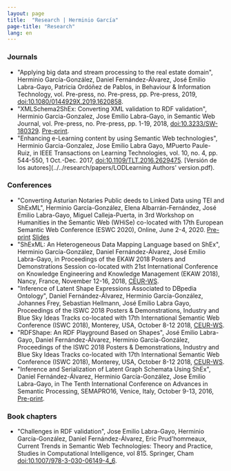 ```yaml
---
layout: page
title:  "Research | Herminio García"
page-title: "Research"
lang: en
---
```


### Journals
* "Applying big data and stream processing to the real estate domain", Herminio García-González, Daniel Fernández-Álvarez, José Emilio Labra-Gayo, Patricia Ordóñez de Pablos, in Behaviour & Information Technology, vol. Pre-press, no. Pre-press, pp. Pre-press, 2019, [doi:10.1080/0144929X.2019.1620858](https://dx.doi.org/10.1080/0144929X.2019.1620858).
* "XMLSchema2ShEx: Converting XML validation to RDF validation", Herminio Garcia-Gonzalez, Jose Emilio Labra-Gayo, in Semantic Web Journal, vol. Pre-press, no. Pre-press, pp. 1-19, 2018, [doi:10.3233/SW-180329](https://dx.doi.org/10.3233/SW-180329). [Pre-print](http://www.semantic-web-journal.net/system/files/swj1824.pdf).
* "Enhancing e-Learning content by using Semantic Web technologies", Herminio Garcia-Gonzalez, Jose Emilio Labra Gayo, MPuerto Paule-Ruiz, in IEEE Transactions on Learning Technologies, vol. 10, no. 4, pp. 544-550, 1 Oct.-Dec. 2017, [doi:10.1109/TLT.2016.2629475](https://dx.doi.org/10.1109/TLT.2016.2629475). [Versión de los autores](../../research/papers/LODLearning Authors' version.pdf).

### Conferences
* "Converting Asturian Notaries Public deeds to Linked Data using TEI and ShExML", Herminio García-González, Elena Albarrán-Fernández, José Emilio Labra-Gayo, Miguel Calleja-Puerta, in 3rd Workshop on Humanities in the Semantic Web (WHiSe) co-located with 17th European Semantic Web Conference (ESWC 2020), Online, June 2-4, 2020. [Pre-print](../../research/papers/AsturianNotaries2LOD.pdf) [Slides](../../research/slides/AsturianNotaries2LODSlides.pdf)
* "ShExML: An Heterogeneous Data Mapping Language based on ShEx", Herminio García-González, Daniel Fernández-Álvarez, José Emilio Labra-Gayo, in Proceedings of the EKAW 2018 Posters and Demonstrations Session co-located with 21st International Conference on Knowledge Engineering and Knowledge Management (EKAW 2018), Nancy, France, November 12-16, 2018, [CEUR-WS](http://ceur-ws.org/Vol-2262/ekaw-poster-08.pdf).
* "Inference of Latent Shape Expressions Associated to DBpedia Ontology", Daniel Fernández-Álvarez, Herminio García-González, Johannes Frey, Sebastian Hellmann, José Emilio Labra Gayo, Proceedings of the ISWC 2018 Posters & Demonstrations, Industry and Blue Sky Ideas Tracks co-located with 17th International Semantic Web Conference (ISWC 2018), Monterey, USA, October 8-12 2018, [CEUR-WS](http://ceur-ws.org/Vol-2180/paper-15.pdf).
* "RDFShape: An RDF Playground Based on Shapes", José Emilio Labra-Gayo, Daniel Fernández-Álvarez, Herminio García-González, Proceedings of the ISWC 2018 Posters & Demonstrations, Industry and Blue Sky Ideas Tracks co-located with 17th International Semantic Web Conference (ISWC 2018), Monterey, USA, October 8-12 2018, [CEUR-WS](http://ceur-ws.org/Vol-2180/paper-35.pdf).
* "Inference and Serialization of Latent Graph Schemata Using ShEx", Daniel Fernández-Álvarez, Herminio García-González, Jose Emilio Labra-Gayo, in The Tenth International Conference on Advances in Semantic Processing, SEMAPRO16, Venice, Italy, October 9-13, 2016, [Pre-print](http://labra.weso.es/pdf/2016_InferenceSerializationShEx.pdf).

### Book chapters
* "Challenges in RDF validation", Jose Emilio Labra-Gayo, Herminio García-González, Daniel Fernández-Álvarez, Eric Prud'hommeaux, Current Trends in Semantic Web Technologies: Theory and Practice, Studies in Computational Intelligence, vol 815. Springer, Cham [doi:10.1007/978-3-030-06149-4_6](https://doi.org/10.1007/978-3-030-06149-4_6).
